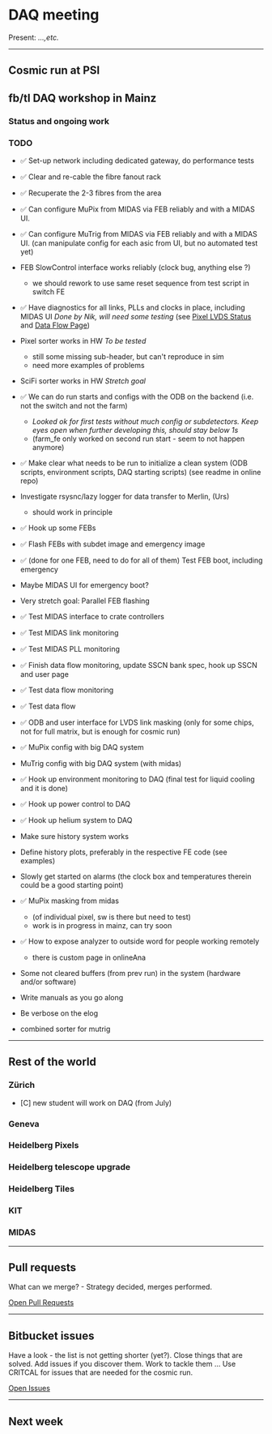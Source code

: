 # DAQ meeting

Present: *...,etc.*

___
## Cosmic run at PSI

## fb/tl DAQ workshop in Mainz

### Status and ongoing work

### TODO

* :white_check_mark:
  Set-up network including dedicated gateway, do performance tests
* :white_check_mark:
  Clear and re-cable the fibre fanout rack
* :white_check_mark:
  Recuperate the 2-3 fibres from the area
* :white_check_mark:
  Can configure MuPix from MIDAS via FEB reliably and with a MIDAS UI.
* :white_check_mark:
  Can configure MuTrig from MIDAS via FEB reliably and with a MIDAS UI.
  (can manipulate config for each asic from UI,
  but no automated test yet)

* FEB SlowControl interface works reliably (clock bug, anything else ?)
    - we should rework to use same reset sequence from test script in switch FE

* :white_check_mark:
  Have diagnostics for all links, PLLs and clocks in place, including MIDAS UI
  *Done by Nik, will need some testing*
  (see [Pixel LVDS Status](https://bitbucket.org/mu3e/online/wiki/UI/Pixel%20LVDS%20UI.md)
  and [Data Flow Page](https://bitbucket.org/mu3e/online/wiki/UI/Data%20Flow%20UI.md))

* Pixel sorter works in HW *To be tested*
    - still some missing sub-header, but can't reproduce in sim
    - need more examples of problems
* SciFi sorter works in HW *Stretch goal*

* :white_check_mark:
  We can do run starts and configs with the ODB on the backend
  (i.e. not the switch and not the farm)
    - *Looked ok for first tests without much config or subdetectors.*
      *Keep eyes open when further developing this, should stay below 1s*
    - (farm_fe only worked on second run start - seem to not happen anymore)

* :white_check_mark:
  Make clear what needs to be run to initialize a clean system
  (ODB scripts, environment scripts, DAQ starting scripts)
  (see readme in online repo)

* Investigate rsysnc/lazy logger for data transfer to Merlin, (Urs)
    - should work in principle

* :white_check_mark:
  Hook up some FEBs
* :white_check_mark:
  Flash FEBs with subdet image and emergency image
* :white_check_mark:
  (done for one FEB, need to do for all of them)
  Test FEB boot, including emergency

* Maybe MIDAS UI for emergency boot?
* Very stretch goal: Parallel FEB flashing

* :white_check_mark:
  Test MIDAS interface to crate controllers
* :white_check_mark:
  Test MIDAS link monitoring
* :white_check_mark:
  Test MIDAS PLL monitoring
* :white_check_mark:
  Finish data flow monitoring, update SSCN bank spec, hook up SSCN and user page
* :white_check_mark:
  Test data flow monitoring
* :white_check_mark:
  Test data flow
* :white_check_mark:
  ODB and user interface for LVDS link masking
  (only for some chips, not for full matrix, but is enough for cosmic run)
* :white_check_mark:
  MuPix config with big DAQ system

* MuTrig config with big DAQ system (with midas)

* :white_check_mark:
  Hook up environment monitoring to DAQ
  (final test for liquid cooling and it is done)
* :white_check_mark:
  Hook up power control to DAQ
* :white_check_mark:
  Hook up helium system to DAQ

* Make sure history system works
* Define history plots, preferably in the respective FE code
  (see examples)
* Slowly get started on alarms (the clock box and temperatures therein could be a good starting point)
* :white_check_mark:
  MuPix masking from midas
    - (of individual pixel, sw is there but need to test)
    - work is in progress in mainz, can try soon

* :white_check_mark:
  How to expose analyzer to outside word for people working remotely
    - there is custom page in onlineAna

* Some not cleared buffers (from prev run) in the system (hardware and/or software)

* Write manuals as you go along
* Be verbose on the elog

* combined sorter for mutrig

___
## Rest of the world

### Zürich ###

- [C] new student will work on DAQ (from July)

### Geneva ###

### Heidelberg Pixels ###

### Heidelberg telescope upgrade ###

### Heidelberg Tiles ###

### KIT ###

### MIDAS ###

___
## Pull requests

What can we merge? - Strategy decided, merges performed.

[Open Pull Requests](https://bitbucket.org/mu3e/online/pull-requests/?state=OPEN)

___
## Bitbucket issues

Have a look - the list is not getting shorter (yet?).
Close things that are solved.
Add issues if you discover them.
Work to tackle them ...
Use CRITCAL for issues that are needed for the cosmic run.

[Open Issues](https://bitbucket.org/mu3e/online/issues?status=new&status=open)

___
## Next week
